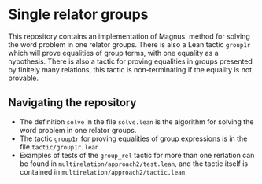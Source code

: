# Single relator groups

This repository contains an implementation of Magnus' method for solving the word problem in one relator groups. There is also a Lean tactic `group1r` which will prove equalities of group terms, with one equality as a hypothesis. There is also a tactic for proving equalities in groups presented by finitely many relations, this tactic is non-terminating if the equality is not provable.

## Navigating the repository

* The definition `solve` in the file `solve.lean` is the algorithm for solving the word problem in one relator groups.
* The tactic `group1r` for proving equalities of group expressions is in the file `tactic/group1r.lean`
* Examples of tests of the `group_rel` tactic for more than one rerlation can be found in `multirelation/approach2/test.lean`, and the tactic itself is contained in `multirelation/approach2/tactic.lean`
